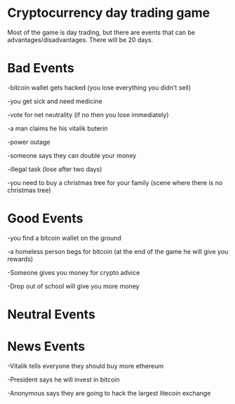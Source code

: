 # Cryptocurrency day trading game

Most of the game is day trading, but there are events that can be advantages/disadvantages.
There will be 20 days.

# Bad Events

-bitcoin wallet gets hacked (you lose everything you didn't sell)

-you get sick and need medicine

-vote for net neutrality (if no then you lose immediately)

-a man claims he his vitalik buterin

-power outage

-someone says they can double your money

-illegal task (lose after two days)

-you need to buy a christmas tree for your family (scene where there is no christmas tree)

# Good Events

-you find a bitcoin wallet on the ground

-a homeless person begs for bitcoin (at the end of the game he will give you rewards)

-Someone gives you money for crypto advice

-Drop out of school will give you more money

# Neutral Events

# News Events

-Vitalik tells everyone they should buy more ethereum

-President says he will invest in bitcoin

-Anonymous says they are going to hack the largest litecoin exchange
